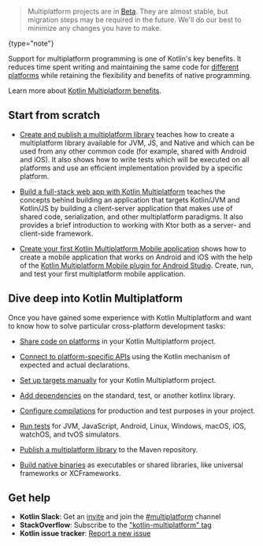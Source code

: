[//]: # (title: Get started with Kotlin Multiplatform)
[//]: # (description: Learn how to create your first Kotlin cross-platform app or library benefiting from Kotlin Multiplatform.)

> Multiplatform projects are in [Beta](components-stability.md). They are almost stable, but migration steps may be required
> in the future. We'll do our best to minimize any changes you have to make.
>
{type="note"}

Support for multiplatform programming is one of Kotlin's key benefits. It reduces time spent writing and maintaining the 
same code for [different platforms](multiplatform-dsl-reference.md#targets) while retaining the flexibility and benefits of native programming.   

Learn more about [Kotlin Multiplatform benefits](multiplatform.md).

## Start from scratch

* [Create and publish a multiplatform library](multiplatform-library.md) teaches how to create a multiplatform 
library available for JVM, JS, and Native and which can be used from any other common code (for example, shared with 
Android and iOS). It also shows how to write tests which will be executed on all platforms and use an efficient implementation
 provided by a specific platform.

* [Build a full-stack web app with Kotlin Multiplatform](multiplatform-full-stack-app.md) 
  teaches the concepts behind building an application that targets Kotlin/JVM and Kotlin/JS by building a client-server 
  application that makes use of shared code, serialization, and other multiplatform paradigms. It also provides a brief
  introduction to working with Ktor both as a server- and client-side framework.

* [Create your first Kotlin Multiplatform Mobile application](multiplatform-mobile-create-first-app.md) shows how to create a mobile
  application that works on Android and iOS with the help of the [Kotlin Multiplatform Mobile plugin for Android Studio](https://plugins.jetbrains.com/plugin/14936-kotlin-multiplatform-mobile).
  Create, run, and test your first multiplatform mobile application.

## Dive deep into Kotlin Multiplatform

Once you have gained some experience with Kotlin Multiplatform and want to know how to solve particular cross-platform development tasks:

* [Share code on platforms](multiplatform-share-on-platforms.md) in your Kotlin Multiplatform project.

* [Connect to platform-specific APIs](multiplatform-connect-to-apis.md) using the Kotlin mechanism of expected and actual declarations.

* [Set up targets manually](multiplatform-set-up-targets.md) for your Kotlin Multiplatform project.

* [Add dependencies](multiplatform-add-dependencies.md) on the standard, test, or another kotlinx library.

* [Configure compilations](multiplatform-configure-compilations.md) for production and test purposes in your project.

* [Run tests](multiplatform-run-tests.md) for JVM, JavaScript, Android, Linux, Windows, macOS, iOS, watchOS, and tvOS simulators.

* [Publish a multiplatform library](multiplatform-publish-lib.md) to the Maven repository.

* [Build native binaries](multiplatform-build-native-binaries.md) as executables or shared libraries, like universal frameworks or XCFrameworks.

## Get help

* **Kotlin Slack**: Get an [invite](https://surveys.jetbrains.com/s3/kotlin-slack-sign-up) and join the [#multiplatform](https://kotlinlang.slack.com/archives/C3PQML5NU) channel
* **StackOverflow**: Subscribe to the ["kotlin-multiplatform" tag](https://stackoverflow.com/questions/tagged/kotlin-multiplatform)
* **Kotlin issue tracker**: [Report a new issue](https://youtrack.jetbrains.com/newIssue?project=KT)